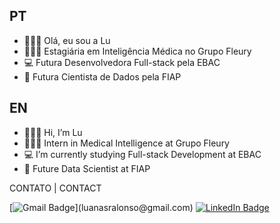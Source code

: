 ## PT
- 🙋🏻‍♀️ Olá, eu sou a Lu
- 👩🏻‍💻 Estagiária em Inteligência Médica no Grupo Fleury
- 💻 Futura Desenvolvedora Full-stack pela EBAC
- 🚀 Futura Cientista de Dados pela FIAP

## EN
- 🙋🏻‍♀️ Hi, I’m Lu
- 👩🏻‍💻 Intern in Medical Intelligence at Grupo Fleury
- 💻 I’m currently studying Full-stack Development at EBAC
- 🚀 Future Data Scientist at FIAP


CONTATO | CONTACT

[![Gmail Badge](https://img.shields.io/badge/Gmail-D14836?style=for-the-badge&logo=gmail&logoColor=white:)](luanasralonso@gmail.com) [![LinkedIn Badge](https://img.shields.io/badge/LinkedIn-0077B5?style=for-the-badge&logo=linkedin&logoColor=white)](https://www.linkedin.com/in/luanasralonso/)
